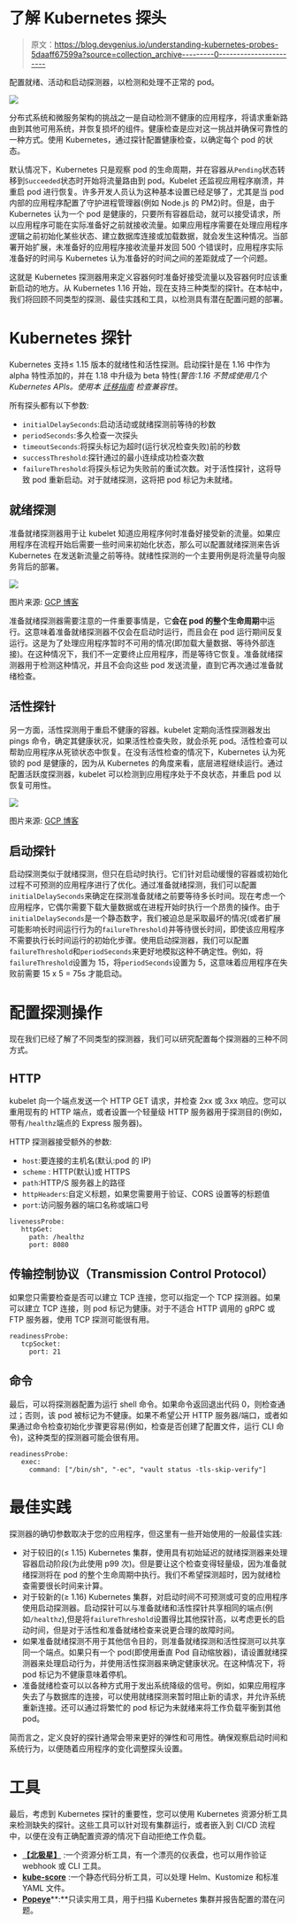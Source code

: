 # 了解 Kubernetes 探头

> 原文：<https://blog.devgenius.io/understanding-kubernetes-probes-5daaff67599a?source=collection_archive---------0----------------------->

配置就绪、活动和启动探测器，以检测和处理不正常的 pod。

![](img/1a7b70a5755a28218692bf3726fcc22b.png)

分布式系统和微服务架构的挑战之一是自动检测不健康的应用程序，将请求重新路由到其他可用系统，并恢复损坏的组件。健康检查是应对这一挑战并确保可靠性的一种方式。使用 Kubernetes，通过探针配置健康检查，以确定每个 pod 的状态。

默认情况下，Kubernetes 只是观察 pod 的生命周期，并在容器从`Pending`状态转移到`Succeeded`状态时开始将流量路由到 pod。Kubelet 还监视应用程序崩溃，并重启 pod 进行恢复。许多开发人员认为这种基本设置已经足够了，尤其是当 pod 内部的应用程序配置了守护进程管理器(例如 Node.js 的 PM2)时。但是，由于 Kubernetes 认为一个 pod 是健康的，只要所有容器启动，就可以接受请求，所以应用程序可能在实际准备好之前就接收流量。如果应用程序需要在处理应用程序逻辑之前初始化某些状态、建立数据库连接或加载数据，就会发生这种情况。当部署开始扩展，未准备好的应用程序接收流量并发回 500 个错误时，应用程序实际准备好的时间与 Kubernetes 认为准备好的时间之间的差距就成了一个问题。

这就是 Kubernetes 探测器用来定义容器何时准备好接受流量以及容器何时应该重新启动的地方。从 Kubernetes 1.16 开始，现在支持三种类型的探针。在本帖中，我们将回顾不同类型的探测、最佳实践和工具，以检测具有潜在配置问题的部署。

# Kubernetes 探针

Kubernetes 支持≤ 1.15 版本的就绪性和活性探测。启动探针是在 1.16 中作为 alpha 特性添加的，并在 1.18 中升级为 beta 特性(*警告:1.16 不赞成使用几个 Kubernetes APIs。使用本* [*迁移指南*](https://medium.com/dev-genius/upgrading-to-kubernetes-1-16-ad977933694d) *检查兼容性*。

所有探头都有以下参数:

*   `initialDelaySeconds`:启动活动或就绪探测前等待的秒数
*   `periodSeconds`:多久检查一次探头
*   `timeoutSeconds`:将探头标记为超时(运行状况检查失败)前的秒数
*   `successThreshold`:探针通过的最小连续成功检查次数
*   `failureThreshold`:将探头标记为失败前的重试次数。对于活性探针，这将导致 pod 重新启动。对于就绪探测，这将把 pod 标记为未就绪。

## 就绪探测

准备就绪探测器用于让 kubelet 知道应用程序何时准备好接受新的流量。如果应用程序在流程开始后需要一些时间来初始化状态，那么可以配置就绪探测来告诉 Kubernetes 在发送新流量之前等待。就绪性探测的一个主要用例是将流量导向服务背后的部署。

![](img/0a55120389ccdccf45f1cb8817fa2457.png)

图片来源: [GCP 博客](https://cloud.google.com/blog/products/gcp/kubernetes-best-practices-setting-up-health-checks-with-readiness-and-liveness-probes)

准备就绪探测器需要注意的一件重要事情是，它**会在 pod 的整个生命周期**中运行。这意味着准备就绪探测器不仅会在启动时运行，而且会在 pod 运行期间反复运行。这是为了处理应用程序暂时不可用的情况(即加载大量数据、等待外部连接)。在这种情况下，我们不一定要终止应用程序，而是等待它恢复。准备就绪探测器用于检测这种情况，并且不会向这些 pod 发送流量，直到它再次通过准备就绪检查。

## 活性探针

另一方面，活性探测用于重启不健康的容器。kubelet 定期向活性探测器发出 pings 命令，确定其健康状况，如果活性检查失败，就会杀死 pod。活性检查可以帮助应用程序从死锁状态中恢复。在没有活性检查的情况下，Kubernetes 认为死锁的 pod 是健康的，因为从 Kubernetes 的角度来看，底层进程继续运行。通过配置活跃度探测器，kubelet 可以检测到应用程序处于不良状态，并重启 pod 以恢复可用性。

![](img/d34d19591dd53cc83a33522c0feb331b.png)

图片来源: [GCP 博客](https://cloud.google.com/blog/products/gcp/kubernetes-best-practices-setting-up-health-checks-with-readiness-and-liveness-probes)

## **启动探针**

启动探测类似于就绪探测，但只在启动时执行。它们针对启动缓慢的容器或初始化过程不可预测的应用程序进行了优化。通过准备就绪探测，我们可以配置`initialDelaySeconds`来确定在探测准备就绪之前要等待多长时间。现在考虑一个应用程序，它偶尔需要下载大量数据或在进程开始时执行一个昂贵的操作。由于`initialDelaySeconds`是一个静态数字，我们被迫总是采取最坏的情况(或者扩展可能影响长时间运行行为的`failureThreshold`)并等待很长时间，即使该应用程序不需要执行长时间运行的初始化步骤。使用启动探测器，我们可以配置`failureThreshold`和`periodSeconds`来更好地模拟这种不确定性。例如，将`failureThreshold`设置为 15，将`periodSeconds`设置为 5，这意味着应用程序在失败前需要 15 x 5 = 75s 才能启动。

# 配置探测操作

现在我们已经了解了不同类型的探测器，我们可以研究配置每个探测器的三种不同方式。

## **HTTP**

kubelet 向一个端点发送一个 HTTP GET 请求，并检查 2xx 或 3xx 响应。您可以重用现有的 HTTP 端点，或者设置一个轻量级 HTTP 服务器用于探测目的(例如，带有`/healthz`端点的 Express 服务器)。

HTTP 探测器接受额外的参数:

*   `host`:要连接的主机名(默认:pod 的 IP)
*   `scheme` : HTTP(默认)或 HTTPS
*   `path`:HTTP/S 服务器上的路径
*   `httpHeaders`:自定义标题，如果您需要用于验证、CORS 设置等的标题值
*   `port`:访问服务器的端口名称或端口号

```
livenessProbe:
   httpGet:
     path: /healthz
     port: 8080
```

## 传输控制协议（Transmission Control Protocol）

如果您只需要检查是否可以建立 TCP 连接，您可以指定一个 TCP 探测器。如果可以建立 TCP 连接，则 pod 标记为健康。对于不适合 HTTP 调用的 gRPC 或 FTP 服务器，使用 TCP 探测可能很有用。

```
readinessProbe:
   tcpSocket:
     port: 21
```

## 命令

最后，可以将探测器配置为运行 shell 命令。如果命令返回退出代码 0，则检查通过；否则，该 pod 被标记为不健康。如果不希望公开 HTTP 服务器/端口，或者如果通过命令检查初始化步骤更容易(例如，检查是否创建了配置文件，运行 CLI 命令)，这种类型的探测器可能会很有用。

```
readinessProbe:
   exec:
     command: ["/bin/sh", "-ec", "vault status -tls-skip-verify"]
```

# 最佳实践

探测器的确切参数取决于您的应用程序，但这里有一些开始使用的一般最佳实践:

*   对于较旧的(≤ 1.15) Kubernetes 集群，使用具有初始延迟的就绪探测器来处理容器启动阶段(为此使用 p99 次)。但是要让这个检查变得轻量级，因为准备就绪探测将在 pod 的整个生命周期中执行。我们不希望探测超时，因为就绪检查需要很长时间来计算。
*   对于较新的(≥ 1.16) Kubernetes 集群，对启动时间不可预测或可变的应用程序使用启动探测器。启动探针可以与准备就绪和活性探针共享相同的端点(例如`/healthz`),但是将`failureThreshold`设置得比其他探针高，以考虑更长的启动时间，但是对于活性和准备就绪检查来说更合理的故障时间。
*   如果准备就绪探测不用于其他信令目的，则准备就绪探测和活性探测可以共享同一个端点。如果只有一个 pod(即使用垂直 Pod 自动缩放器)，请设置就绪探测器来处理启动行为，并使用活性探测器来确定健康状况。在这种情况下，将 pod 标记为不健康意味着停机。
*   准备就绪检查可以以各种方式用于发出系统降级的信号。例如，如果应用程序失去了与数据库的连接，可以使用就绪探测来暂时阻止新的请求，并允许系统重新连接。还可以通过将繁忙的 pod 标记为未就绪来将工作负载平衡到其他 pod。

简而言之，定义良好的探针通常会带来更好的弹性和可用性。确保观察启动时间和系统行为，以便随着应用程序的变化调整探头设置。

# 工具

最后，考虑到 Kubernetes 探针的重要性，您可以使用 Kubernetes 资源分析工具来检测缺失的探针。这些工具可以针对现有集群运行，或者嵌入到 CI/CD 流程中，以便在没有正确配置资源的情况下自动拒绝工作负载。

*   [**【北极星】**](https://github.com/FairwindsOps/polaris) :一个资源分析工具，有一个漂亮的仪表盘，也可以用作验证 webhook 或 CLI 工具。
*   [**kube-score**](https://github.com/zegl/kube-score) :一个静态代码分析工具，可以处理 Helm、Kustomize 和标准 YAML 文件。
*   [**Popeye**](https://github.com/derailed/popeye)**:**只读实用工具，用于扫描 Kubernetes 集群并报告配置的潜在问题。